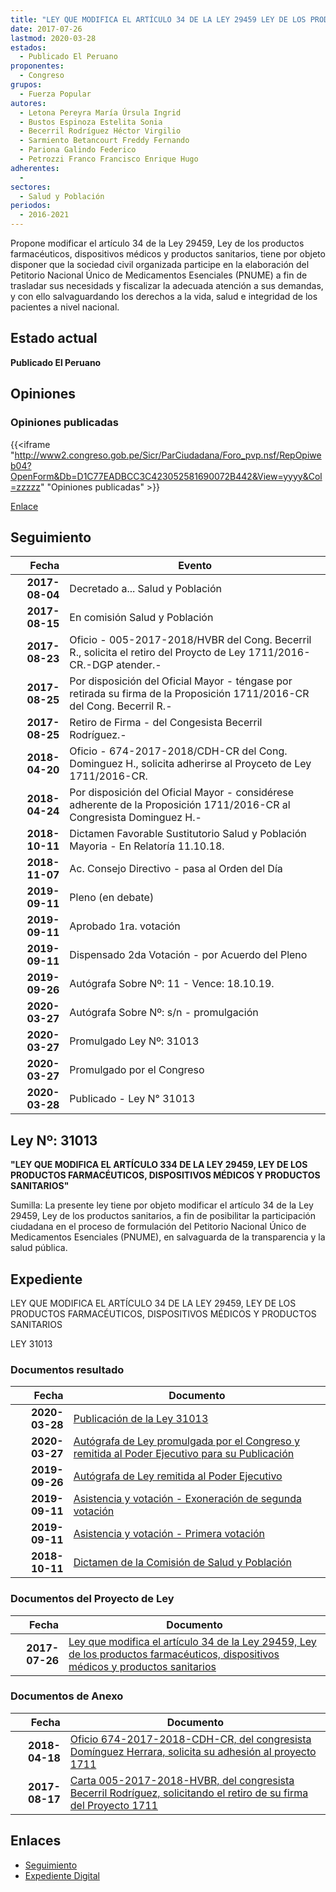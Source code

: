 ```yaml
---
title: "LEY QUE MODIFICA EL ARTÍCULO 34 DE LA LEY 29459 LEY DE LOS PRODUCTOS FARMACÉUTICOS, DISPOSITIVOS MÉDICOS Y PRODUCTOS SANITARIOS"
date: 2017-07-26
lastmod: 2020-03-28
estados: 
  - Publicado El Peruano
proponentes: 
  - Congreso
grupos: 
  - Fuerza Popular
autores: 
  - Letona Pereyra María Úrsula Ingrid
  - Bustos Espinoza Estelita Sonia
  - Becerril Rodríguez Héctor Virgilio
  - Sarmiento Betancourt Freddy Fernando
  - Pariona Galindo Federico
  - Petrozzi Franco Francisco Enrique Hugo
adherentes: 
  - 
sectores: 
  - Salud y Población
periodos: 
  - 2016-2021
---
```


Propone modificar el artículo 34 de la Ley 29459, Ley de los productos farmacéuticos, dispositivos médicos y productos sanitarios, tiene por objeto disponer que la sociedad civil organizada participe en la elaboración del Petitorio Nacional Único de Medicamentos Esenciales (PNUME) a fin de trasladar sus necesidads y fiscalizar la adecuada atención a sus demandas, y con ello salvaguardando los derechos a la vida, salud e integridad de los pacientes a nivel nacional.


## Estado actual

**Publicado El Peruano**

## Opiniones

### Opiniones publicadas

{{<iframe "http://www2.congreso.gob.pe/Sicr/ParCiudadana/Foro_pvp.nsf/RepOpiweb04?OpenForm&Db=D1C77EADBCC3C423052581690072B442&View=yyyy&Col=zzzzz" "Opiniones publicadas" >}}

[Enlace](http://www2.congreso.gob.pe/Sicr/ParCiudadana/Foro_pvp.nsf/RepOpiweb04?OpenForm&Db=D1C77EADBCC3C423052581690072B442&View=yyyy&Col=zzzzz)

## Seguimiento

| Fecha | Evento |
|------:|--------|
| **2017-08-04** | Decretado a... Salud y Población|
| **2017-08-15** | En comisión Salud y Población|
| **2017-08-23** | Oficio - 005-2017-2018/HVBR del Cong. Becerril R., solicita el retiro del Proycto de Ley 1711/2016-CR.-DGP atender.-|
| **2017-08-25** | Por disposición del Oficial Mayor - téngase por retirada su firma de la Proposición 1711/2016-CR del Cong. Becerril R.-|
| **2017-08-25** | Retiro de Firma - del Congesista Becerril Rodríguez.-|
| **2018-04-20** | Oficio - 674-2017-2018/CDH-CR del Cong. Dominguez H., solicita adherirse al Proyceto de Ley 1711/2016-CR.|
| **2018-04-24** | Por disposición del Oficial Mayor - considérese adherente de la Proposición 1711/2016-CR al Congresista Dominguez H.-|
| **2018-10-11** | Dictamen Favorable Sustitutorio Salud y Población Mayoria - En Relatoría 11.10.18.|
| **2018-11-07** | Ac. Consejo Directivo - pasa al Orden del Día|
| **2019-09-11** | Pleno (en debate)|
| **2019-09-11** | Aprobado 1ra. votación|
| **2019-09-11** | Dispensado 2da Votación - por Acuerdo del Pleno|
| **2019-09-26** | Autógrafa Sobre Nº: 11 - Vence: 18.10.19.|
| **2020-03-27** | Autógrafa Sobre Nº: s/n - promulgación|
| **2020-03-27** | Promulgado Ley Nº: 31013|
| **2020-03-27** | Promulgado por el Congreso|
| **2020-03-28** | Publicado - Ley N° 31013|

## Ley Nº: 31013

**"LEY QUE MODIFICA EL ARTÍCULO 334 DE LA LEY 29459, LEY DE LOS PRODUCTOS FARMACÉUTICOS, DISPOSITIVOS MÉDICOS Y PRODUCTOS SANITARIOS"**

Sumilla: La presente ley tiene por objeto modificar el artículo 34 de la Ley 29459, Ley de los productos sanitarios, a fin de posibilitar la participación ciudadana en el proceso de formulación del Petitorio Nacional Único de Medicamentos Esenciales (PNUME), en salvaguarda de la transparencia y la salud pública.


## Expediente

LEY QUE MODIFICA EL ARTÍCULO 34 DE LA LEY 29459, LEY DE LOS PRODUCTOS FARMACÉUTICOS, DISPOSITIVOS MÉDICOS Y PRODUCTOS SANITARIOS

LEY 31013


### Documentos resultado

| Fecha | Documento |
|------:|--------|
| **2020-03-28** | [Publicación de la Ley 31013](http://www.leyes.congreso.gob.pe/Documentos/2016_2021/ADLP/Normas_Legales/31013-LEY.pdf) |
| **2020-03-27** | [Autógrafa de Ley promulgada por el Congreso y remitida al Poder Ejecutivo para su Publicación](http://www.leyes.congreso.gob.pe/Documentos/2016_2021/ADLP/Texto_Aprobado/AU0171120200327.pdf) |
| **2019-09-26** | [Autógrafa de Ley remitida al Poder Ejecutivo](http://www.leyes.congreso.gob.pe/Documentos/2016_2021/Autografas/Ley_y_de_Resolucion_Legislativa/AU0171120190926.pdf) |
| **2019-09-11** | [Asistencia y votación - Exoneración de segunda votación](http://www.leyes.congreso.gob.pe/Documentos/2016_2021/Asistencia_y_Votacion/Proyectos_de_Ley/Exoneracion_de_Segunda_Votacion/ESV0171120190911.pdf) |
| **2019-09-11** | [Asistencia y votación - Primera votación](http://www.leyes.congreso.gob.pe/Documentos/2016_2021/Asistencia_y_Votacion/Proyectos_de_Ley/AV0171120190911.pdf) |
| **2018-10-11** | [Dictamen de la Comisión de Salud y Población](http://www.leyes.congreso.gob.pe/Documentos/2016_2021/Dictamenes/Proyectos_de_Ley/01711DC21MAY20181011.pdf) |

### Documentos del Proyecto de Ley

| Fecha | Documento |
|------:|--------|
| **2017-07-26** | [Ley que modifica el artículo 34 de la Ley 29459, Ley de los productos farmacéuticos, dispositivos médicos y productos sanitarios](http://www.leyes.congreso.gob.pe/Documentos/2016_2021/Proyectos_de_Ley_y_de_Resoluciones_Legislativas/PL0171120170726...pdf) |

### Documentos de Anexo

| Fecha | Documento |
|------:|--------|
| **2018-04-18** | [Oficio 674-2017-2018-CDH-CR, del congresista Domínguez Herrara, solicita su adhesión al proyecto 1711](http://www.leyes.congreso.gob.pe/Documentos/2016_2021/Adhesiones/Proyectos_de_Ley/OFICIO-674-2017-2018-CDH-CR.pdf) |
| **2017-08-17** | [Carta 005-2017-2018-HVBR, del congresista Becerril Rodríguez, solicitando el retiro de su firma del Proyecto 1711](http://www.leyes.congreso.gob.pe/Documentos/2016_2021/Retiro_de_Firmas/Proyectos/CARTA-005-2017-2018-HVBR.pdf) |

## Enlaces 

- [Seguimiento](http://www2.congreso.gob.pe/Sicr/TraDocEstProc/CLProLey2016.nsf/f7fff46988ca05b1052578e100829cc7/1a2375b61791fc8c052581690061f2f8?OpenDocument)
- [Expediente Digital](http://www2.congreso.gob.pehttp://www2.congreso.gob.pe/Sicr/TraDocEstProc/CLProLey2016.nsf/f7fff46988ca05b1052578e100829cc7/1a2375b61791fc8c052581690061f2f8?OpenDocument&Click=05257FB7005EB655.eb71d0cf91d8294e05256cdf006b5706/$Body/0.1C6C)
